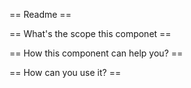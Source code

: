 == Readme ==

== What's the scope this componet ==

== How this component can help you? ==

== How can you use it? ==

